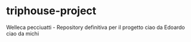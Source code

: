 # triphouse-project
Welleca pecciuatti - Repository definitiva per il progetto
ciao da Edoardo
ciao da michi